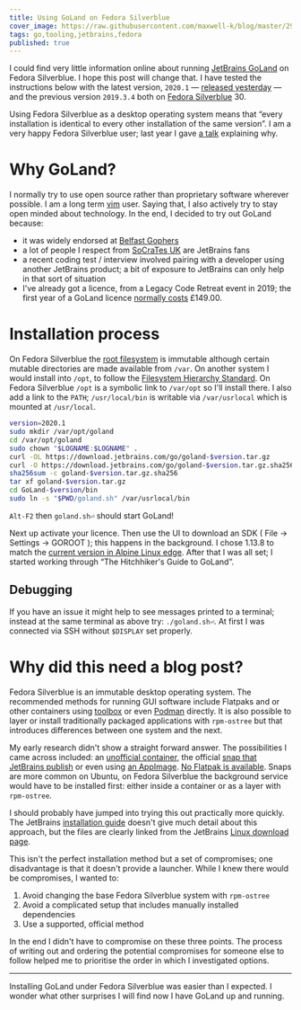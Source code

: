 ```yaml
---
title: Using GoLand on Fedora Silverblue
cover_image: https://raw.githubusercontent.com/maxwell-k/blog/master/295829/cover_image.JPG
tags: go,tooling,jetbrains,fedora
published: true
---
```


I could find very little information online about running [JetBrains GoLand] on Fedora Silverblue. I hope this post will change that. I have tested the instructions below with the latest version, `2020.1` — [released yesterday] — and the previous version `2019.3.4` both on [Fedora Silverblue] 30.

Using Fedora Silverblue as a desktop operating system means that “every installation is identical to every other installation of the same version”. I am a very happy Fedora Silverblue user; last year I gave [a talk] explaining why.

# Why GoLand?

I normally try to use open source rather than proprietary software wherever possible. I am a long term [vim] user. Saying that, I also actively try to stay open minded about technology. In the end, I decided to try out GoLand because:

- it was widely endorsed at [Belfast Gophers]
- a lot of people I respect from [SoCraTes UK](https://socratesuk.org) are JetBrains fans
- a recent coding test / interview involved pairing with a developer using another JetBrains product; a bit of exposure to JetBrains can only help in that sort of situation
- I've already got a licence, from a Legacy Code Retreat event in 2019; the first year of a GoLand licence [normally costs] £149.00.

# Installation process

On Fedora Silverblue the [root filesystem] is immutable although certain mutable directories are made available from `/var`. On another system I would install into `/opt`, to follow the [Filesystem Hierarchy Standard]. On Fedora Silverblue `/opt` is a symbolic link to `/var/opt` so I'll install there. I also add a link to the `PATH`; `/usr/local/bin` is writable via `/var/usrlocal` which is mounted at `/usr/local`.

```sh
version=2020.1
sudo mkdir /var/opt/goland
cd /var/opt/goland
sudo chown "$LOGNAME:$LOGNAME" .
curl -OL https://download.jetbrains.com/go/goland-$version.tar.gz
curl -O https://download.jetbrains.com/go/goland-$version.tar.gz.sha256
sha256sum -c goland-$version.tar.gz.sha256
tar xf goland-$version.tar.gz
cd GoLand-$version/bin
sudo ln -s "$PWD/goland.sh" /var/usrlocal/bin
```

`Alt-F2` then `goland.sh⏎` should start GoLand!

Next up activate your licence. Then use the UI to download an SDK ( File → Settings → GOROOT ); this happens in the background. I chose 1.13.8 to match the [current version in Alpine Linux edge]. After that I was all set; I started working through “The Hitchhiker's Guide to GoLand”.

## Debugging

If you have an issue it might help to see messages printed to a terminal; instead at the same terminal as above try: `./goland.sh⏎`. At first I was connected via SSH without `$DISPLAY` set properly.

# Why did this need a blog post?

Fedora Silverblue is an immutable desktop operating system. The recommended methods for running GUI software include Flatpaks and or other containers using [toolbox] or even [Podman] directly. It is also possible to layer or install traditionally packaged applications with `rpm-ostree` but that introduces differences between one system and the next.

My early research didn't show a straight forward answer. The possibilities I came across included: an [unofficial container], the official [snap that JetBrains publish] or even using [an AppImage]. [No Flatpak is available]. Snaps are more common on Ubuntu, on Fedora Silverblue the background service would have to be installed first: either inside a container or as a layer with `rpm-ostree`.

I should probably have jumped into trying this out practically more quickly. The JetBrains [installation guide] doesn't give much detail about this approach, but the files are clearly linked from the JetBrains [Linux download page].

This isn't the perfect installation method but a set of compromises; one disadvantage is that it doesn't provide a launcher. While I knew there would be compromises, I wanted to:

1. Avoid changing the base Fedora Silverblue system with `rpm-ostree`
2. Avoid a complicated setup that includes manually installed dependencies
3. Use a supported, official method

In the end I didn't have to compromise on these three points. The process of writing out and ordering the potential compromises for someone else to follow helped me to prioritise the order in which I investigated options.

---

Installing GoLand under Fedora Silverblue was easier than I expected. I wonder what other surprises I will find now I have GoLand up and running.

[a talk]: https://github.com/maxwell-k/20191023-Belfast-Linux-User-Group-Silverblue-talk
[an appimage]: https://github.com/AppImage/pkg2appimage/blob/master/recipes/GoLand
[belfast gophers]: https://www.meetup.com/Belfast-Gophers/
[current version in alpine linux edge]: https://pkgs.alpinelinux.org/package/edge/community/x86_64/go
[fedora silverblue]: https://docs.fedoraproject.org/en-US/fedora-silverblue/
[filesystem hierarchy standard]: https://en.wikipedia.org/wiki/Filesystem_Hierarchy_Standard
[installation guide]: https://www.jetbrains.com/help/go/installation-guide.html
[jetbrains goland]: https://www.jetbrains.com/go/
[linux download page]: https://www.jetbrains.com/go/download/#section=linux
[no flatpak is available]: https://youtrack.jetbrains.com/issue/GO-7441
[normally costs]: https://www.jetbrains.com/store/?fromNavMenu#commercial?billing=yearly
[podman]: https://github.com/containers/libpod
[released yesterday]: https://www.jetbrains.com/go/download/other.html
[root filesystem]: https://docs.fedoraproject.org/en-US/fedora-silverblue/technical-information/#filesystem-layout
[snap that jetbrains publish]: https://snapcraft.io/goland
[toolbox]: https://github.com/containers/toolbox
[unofficial container]: https://hub.docker.com/r/rycus86/goland/
[vim]: https://www.vim.org
[xdg specification]: https://specifications.freedesktop.org/basedir-spec/basedir-spec-latest.html

<!-- vim: set filetype=markdown.gfm.frontmatter : -->
